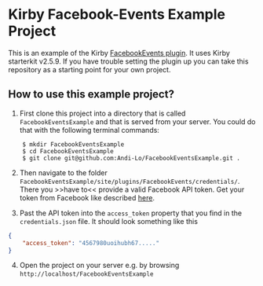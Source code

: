 # Kirby Facebook-Events Example Project

This is an example of the Kirby [FacebookEvents plugin](https://github.com/Andi-Lo/kirby-FacebookEvents). It uses Kirby starterkit v2.5.9.
If you have trouble setting the plugin up you can take this repository as a starting point for your own project.

## How to use this example project?

1. First clone this project into a directory that is called `FacebookEventsExample` and that is served from your server. You could do that with the following terminal commands:
```
    $ mkdir FacebookEventsExample
    $ cd FacebookEventsExample
    $ git clone git@github.com:Andi-Lo/FacebookEventsExample.git .
```

2. Then navigate to the folder `FacebookEventsExample/site/plugins/FacebookEvents/credentials/`. There you >>have to<< provide a valid Facebook API token. Get your token from Facebook like described [here](https://github.com/Andi-Lo/kirby-FacebookEvents#get-a-facebook-access-token).

3. Past the API token into the `access_token` property that you find in the `credentials.json` file. It should look something like this

```json
{
    "access_token": "4567980uoihubh67....."
}
```

4. Open the project on your server e.g. by browsing `http://localhost/FacebookEventsExample`
